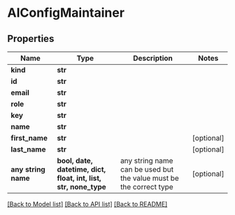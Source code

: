 # AIConfigMaintainer


## Properties
Name | Type | Description | Notes
------------ | ------------- | ------------- | -------------
**kind** | **str** |  | 
**id** | **str** |  | 
**email** | **str** |  | 
**role** | **str** |  | 
**key** | **str** |  | 
**name** | **str** |  | 
**first_name** | **str** |  | [optional] 
**last_name** | **str** |  | [optional] 
**any string name** | **bool, date, datetime, dict, float, int, list, str, none_type** | any string name can be used but the value must be the correct type | [optional]

[[Back to Model list]](../README.md#documentation-for-models) [[Back to API list]](../README.md#documentation-for-api-endpoints) [[Back to README]](../README.md)


